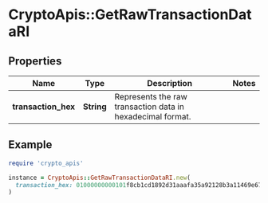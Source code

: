 # CryptoApis::GetRawTransactionDataRI

## Properties

| Name | Type | Description | Notes |
| ---- | ---- | ----------- | ----- |
| **transaction_hex** | **String** | Represents the raw transaction data in hexadecimal format. |  |

## Example

```ruby
require 'crypto_apis'

instance = CryptoApis::GetRawTransactionDataRI.new(
  transaction_hex: 01000000000101f8cb1cd1892d31aaafa35a92128b3a11469e675261c83a30be5b25ae8c97eeca0100000017160014daaf6d5cb86befe42df851a4d1df052e663754c1ffffffff02403800000000000017a914507a5bd8cac1d9efdf4c0a4bfacb3e0abb4f8d15879cd90c000000000017a91475eb14fa1dc2c72637df3c58bc22d925ca0753af8702483045022100c11ea5740bcd69f0f68a4914279838014d28923134d18e05c5a5486dfd06cc8c02200dadccec3f07bed0d1040f9e5a155efa5fdd40fc91f92342578d26848da4c6b901210287e995526aa6ccb96141bb598fc7f73323279e026c55039d15f0cfbda5dea84100000000
)
```

